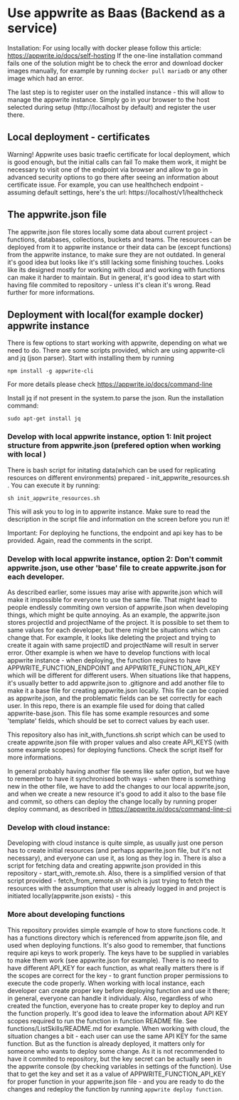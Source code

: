 # Use appwrite as Baas (Backend as a service)

Installation: For using locally with docker please follow this article: https://appwrite.io/docs/self-hosting
If the one-line installation command fails one of the solution might be to check the error and download docker images manually, for example by running
`docker pull mariadb`
or any other image which had an error.

The last step is to register user on the installed instance - this will allow to manage the appwrite instance. Simply go in your browser
to the host selected during setup (http://localhost by default) and register the user there.

## Local deployment - certificates

Warning! Appwrite uses basic traefic certificate for local deployment, which is good enough, but the initial calls can fail
To make them work, it might be necessary to visit one of the endpoint via browser and allow to go in advanced security options to go there after seeing an information about certificate issue. For example, you can use healthchech endpoint - assuming default settings, here's the url:
https://localhost/v1/healthcheck

## The appwrite.json file

The appwrite.json file stores locally some data about current project - functions, databases, collections, buckets and teams. The resources can be deployed from it to appwrite instance or their data can be (except functions) from the appwrite instance, to make sure they are not outdated. In general it's good idea but looks like it's still lacking some finishing touches. Looks like its designed mostly for working with cloud and working with functions can make it harder to maintain. But in general, it's good idea to start with having file commited to repository - unless it's clean it's wrong. Read further for more informations.

## Deployment with local(for example docker) appwrite instance 

There is few options to start working with appwrite, depending on what we need to do. There are some scripts provided, which are using appwrite-cli and jq (json parser). Start with installing them by running

`npm install -g appwrite-cli`

For more details please check https://appwrite.io/docs/command-line

Install jq if not present in the system.to parse the json. Run the installation command:

`sudo apt-get install jq`

### Develop with local appwrite instance, option 1: Init project structure from appwrite.json (prefered option when working with local )

There is bash script for initating data(which can be used for replicating resources on different environments) prepared - init_appwrite_resources.sh . You can execute it by running:

`sh init_appwrite_resources.sh`

This will ask you to log in to appwrite instance. Make sure to read the description in the script file and information on the screen before you run it!

Important: For deploying he functions, the endpoint and api key has to be provided. Again, read the comments in the script.

### Develop with local appwrite instance, option 2: Don't commit appwrite.json, use other 'base' file to create appwrite.json for each developer.

As described earlier, some issues may arise with appwrite.json which will make it impossible for everyone to use the same file.
That might lead to people endlessly commiting own version of appwrite.json when developing things, which might be quite annoying.
As an example, the appwrite.json stores projectId and projectName of the project. It is possible to set them to same values for each developer, but there might be situations which can change that. For example, it looks like deleting the project and trying to create it again with same projectID and projectName will result in server error. Other example is when we have to develop functions with local appwrite instance - when deploying, the function requires to have APPWRITE_FUNCTION_ENDPOINT and APPWRITE_FUNCTION_API_KEY which will be different for different users.
When situations like that happens, it's usually better to add appwrite.json to .gitignore and add another file to make it a base file for creating appwrite.json locally.
This file can be copied as appwrite.json, and the problematic fields can be set correctly for each user. In this repo, there is an example file used for doing that called appwrite-base.json. This file has some example resources and some 'template' fields, which should be set to correct values by each user.

This repository also has init_with_functions.sh script which can be used to create appwrite.json file with proper values and also create
API_KEYS (with some example scopes) for deploying functions. Check the script itself for more informations.

In general probably having another file seems like safer option, but we have to remember to have it synchronised both ways - when there is something new in the other file, we have to add the changes to our local appwrite.json, and when we create a new resource it's good to add it also to the base file and commit, so others can deploy the change locally by running proper deploy command, as described in https://appwrite.io/docs/command-line-ci
 
### Develop with cloud instance:

Developing with cloud instance is quite simple, as usually just one person has to create initial resources (and perhaps appwrite.json file, but it's not necessary), and everyone can use it, as long as they log in. There is also a script for fetching data and creating appwrite.json provided in this repository - start_with_remote.sh. Also, there is a simplified version of that script provided - fetch_from_remote.sh which is just trying to fetch the resources with the assumption that user is already logged in and project is initiated locally(appwrite.json exists) - this 

### More about developing functions

This repository provides simple example of how to store functions code. It has a functions directory which is referenced from appwrite.json file, and used when deploying functions. It's also good to remember, that functions require api keys to work properly. The keys have to be supplied in variables to make them work (see appwrite.json for example). There is no need to have different API_KEY for each function, as what really matters there is if the scopes are correct for the key - to grant function proper permissions to execute the code properly.
When working with local instance, each developer can create proper key before deploying function and use it there; in general, everyone can handle it individualy. Also, regardless of who created the function, everyone has to create proper key to deploy and run the function properly. It's good idea to leave the information about API KEY scopes required to run the function in function README file. See functions/ListSkills/README.md for example.
When working with cloud, the situation changes a bit - each user can use the same API KEY for the same function.
But as the function is already deployed, it matters only for someone who wants to deploy some change. 
As it is not recommended to have it commited to repository, but the key secret can be actually seen in the appwrite console (by checking variables in settings of the function). Use that to get the key and set it as a value of APPWRITE_FUNCTION_API_KEY for proper function in your appwrite.json file - and you are ready to do the changes and redeploy the function by running
`appwrite deploy function`.